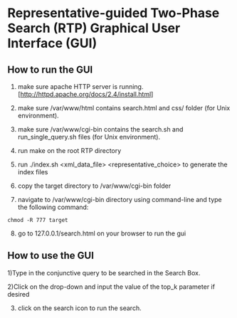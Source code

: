 Representative-guided Two-Phase Search (RTP) Graphical User Interface (GUI)
=======================================
How to run the GUI
------------

1) make sure apache HTTP server is running. [http://httpd.apache.org/docs/2.4/install.html]

2) make sure /var/www/html contains search.html and css/ folder (for Unix environment).

3) make sure /var/www/cgi-bin contains the search.sh and run_single_query.sh files (for Unix environment).

4) run make on the root RTP directory

5) run ./index.sh &lt;xml_data_file&gt; &lt;representative_choice&gt; to generate the index files

6) copy the target directory to /var/www/cgi-bin folder

7) navigate to /var/www/cgi-bin directory using command-line and type the following command:

`chmod -R 777 target`

8) go to 127.0.0.1/search.html on your browser to run the gui

How to use the GUI
------------

1)Type in the conjunctive query to be searched in the Search Box. 

2)Click on the drop-down and input the value of the top_k parameter if desired

3) click on the search icon to run the search.